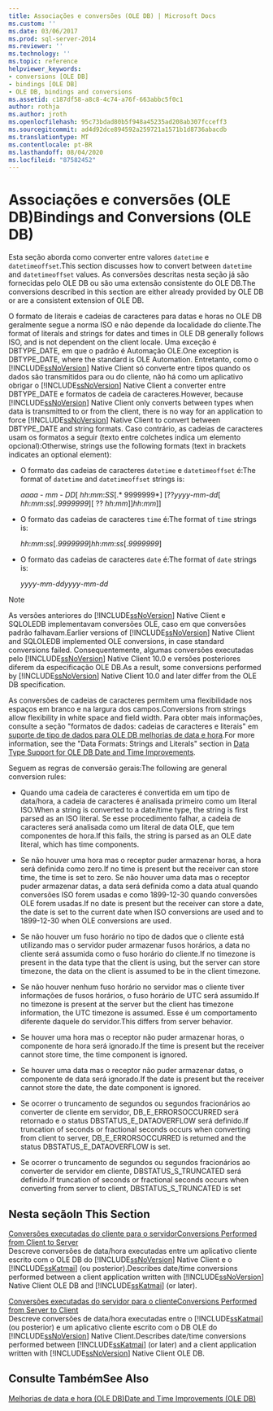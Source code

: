 ```yaml
---
title: Associações e conversões (OLE DB) | Microsoft Docs
ms.custom: ''
ms.date: 03/06/2017
ms.prod: sql-server-2014
ms.reviewer: ''
ms.technology: ''
ms.topic: reference
helpviewer_keywords:
- conversions [OLE DB]
- bindings [OLE DB]
- OLE DB, bindings and conversions
ms.assetid: c187df58-a8c8-4c74-a76f-663abbc5f0c1
author: rothja
ms.author: jroth
ms.openlocfilehash: 95c73bdad80b5f948a45235ad208ab307fcceff3
ms.sourcegitcommit: ad4d92dce894592a259721a1571b1d8736abacdb
ms.translationtype: MT
ms.contentlocale: pt-BR
ms.lasthandoff: 08/04/2020
ms.locfileid: "87582452"
---
```

# <a name="bindings-and-conversions-ole-db"></a><span data-ttu-id="1eb99-102">Associações e conversões (OLE DB)</span><span class="sxs-lookup"><span data-stu-id="1eb99-102">Bindings and Conversions (OLE DB)</span></span>
  <span data-ttu-id="1eb99-103">Esta seção aborda como converter entre valores `datetime` e `datetimeoffset`.</span><span class="sxs-lookup"><span data-stu-id="1eb99-103">This section discusses how to convert between `datetime` and `datetimeoffset` values.</span></span> <span data-ttu-id="1eb99-104">As conversões descritas nesta seção já são fornecidas pelo OLE DB ou são uma extensão consistente do OLE DB.</span><span class="sxs-lookup"><span data-stu-id="1eb99-104">The conversions described in this section are either already provided by OLE DB or are a consistent extension of OLE DB.</span></span>  
  
 <span data-ttu-id="1eb99-105">O formato de literais e cadeias de caracteres para datas e horas no OLE DB geralmente segue a norma ISO e não depende da localidade do cliente.</span><span class="sxs-lookup"><span data-stu-id="1eb99-105">The format of literals and strings for dates and times in OLE DB generally follows ISO, and is not dependent on the client locale.</span></span> <span data-ttu-id="1eb99-106">Uma exceção é DBTYPE_DATE, em que o padrão é Automação OLE.</span><span class="sxs-lookup"><span data-stu-id="1eb99-106">One exception is DBTYPE_DATE, where the standard is OLE Automation.</span></span> <span data-ttu-id="1eb99-107">Entretanto, como o [!INCLUDE[ssNoVersion](../../includes/ssnoversion-md.md)] Native Client só converte entre tipos quando os dados são transmitidos para ou do cliente, não há como um aplicativo obrigar o [!INCLUDE[ssNoVersion](../../includes/ssnoversion-md.md)] Native Client a converter entre DBTYPE_DATE e formatos de cadeia de caracteres.</span><span class="sxs-lookup"><span data-stu-id="1eb99-107">However, because [!INCLUDE[ssNoVersion](../../includes/ssnoversion-md.md)] Native Client only converts between types when data is transmitted to or from the client, there is no way for an application to force [!INCLUDE[ssNoVersion](../../includes/ssnoversion-md.md)] Native Client to convert between DBTYPE_DATE and string formats.</span></span> <span data-ttu-id="1eb99-108">Caso contrário, as cadeias de caracteres usam os formatos a seguir (texto entre colchetes indica um elemento opcional):</span><span class="sxs-lookup"><span data-stu-id="1eb99-108">Otherwise, strings use the following formats (text in brackets indicates an optional element):</span></span>  
  
-   <span data-ttu-id="1eb99-109">O formato das cadeias de caracteres `datetime` e `datetimeoffset` é:</span><span class="sxs-lookup"><span data-stu-id="1eb99-109">The format of `datetime` and `datetimeoffset` strings is:</span></span>  
  
     <span data-ttu-id="1eb99-110">*aaaa* - *mm* - *DD*[ *hh*:*mm*:*SS*[.\* 9999999\*] [??</span><span class="sxs-lookup"><span data-stu-id="1eb99-110">*yyyy*-*mm*-*dd*[ *hh*:*mm*:*ss*[.*9999999*][ ??</span></span> <span data-ttu-id="1eb99-111">*hh*:*mm*]]</span><span class="sxs-lookup"><span data-stu-id="1eb99-111">*hh*:*mm*]]</span></span>  
  
-   <span data-ttu-id="1eb99-112">O formato das cadeias de caracteres `time` é:</span><span class="sxs-lookup"><span data-stu-id="1eb99-112">The format of `time` strings is:</span></span>  
  
     <span data-ttu-id="1eb99-113">*hh*:*mm*:*ss*[.*9999999*]</span><span class="sxs-lookup"><span data-stu-id="1eb99-113">*hh*:*mm*:*ss*[.*9999999*]</span></span>  
  
-   <span data-ttu-id="1eb99-114">O formato das cadeias de caracteres `date` é:</span><span class="sxs-lookup"><span data-stu-id="1eb99-114">The format of `date` strings is:</span></span>  
  
     <span data-ttu-id="1eb99-115">*yyyy*-*mm*-*dd*</span><span class="sxs-lookup"><span data-stu-id="1eb99-115">*yyyy*-*mm*-*dd*</span></span>  
  
> [!NOTE]  
>  <span data-ttu-id="1eb99-116">As versões anteriores do [!INCLUDE[ssNoVersion](../../includes/ssnoversion-md.md)] Native Client e SQLOLEDB implementavam conversões OLE, caso em que conversões padrão falhavam.</span><span class="sxs-lookup"><span data-stu-id="1eb99-116">Earlier versions of [!INCLUDE[ssNoVersion](../../includes/ssnoversion-md.md)] Native Client and SQLOLEDB implemented OLE conversions, in case standard conversions failed.</span></span> <span data-ttu-id="1eb99-117">Consequentemente, algumas conversões executadas pelo [!INCLUDE[ssNoVersion](../../includes/ssnoversion-md.md)] Native Client 10.0 e versões posteriores diferem da especificação OLE DB.</span><span class="sxs-lookup"><span data-stu-id="1eb99-117">As a result, some conversions performed by [!INCLUDE[ssNoVersion](../../includes/ssnoversion-md.md)] Native Client 10.0 and later differ from the OLE DB specification.</span></span>  
  
 <span data-ttu-id="1eb99-118">As conversões de cadeias de caracteres permitem uma flexibilidade nos espaços em branco e na largura dos campos.</span><span class="sxs-lookup"><span data-stu-id="1eb99-118">Conversions from strings allow flexibility in white space and field width.</span></span> <span data-ttu-id="1eb99-119">Para obter mais informações, consulte a seção "formatos de dados: cadeias de caracteres e literais" em [suporte de tipo de dados para OLE DB melhorias de data e hora](data-type-support-for-ole-db-date-and-time-improvements.md).</span><span class="sxs-lookup"><span data-stu-id="1eb99-119">For more information, see the "Data Formats: Strings and Literals" section in [Data Type Support for OLE DB Date and Time Improvements](data-type-support-for-ole-db-date-and-time-improvements.md).</span></span>  
  
 <span data-ttu-id="1eb99-120">Seguem as regras de conversão gerais:</span><span class="sxs-lookup"><span data-stu-id="1eb99-120">The following are general conversion rules:</span></span>  
  
-   <span data-ttu-id="1eb99-121">Quando uma cadeia de caracteres é convertida em um tipo de data/hora, a cadeia de caracteres é analisada primeiro como um literal ISO.</span><span class="sxs-lookup"><span data-stu-id="1eb99-121">When a string is converted to a date/time type, the string is first parsed as an ISO literal.</span></span> <span data-ttu-id="1eb99-122">Se esse procedimento falhar, a cadeia de caracteres será analisada como um literal de data OLE, que tem componentes de hora.</span><span class="sxs-lookup"><span data-stu-id="1eb99-122">If this fails, the string is parsed as an OLE date literal, which has time components.</span></span>  
  
-   <span data-ttu-id="1eb99-123">Se não houver uma hora mas o receptor puder armazenar horas, a hora será definida como zero.</span><span class="sxs-lookup"><span data-stu-id="1eb99-123">If no time is present but the receiver can store time, the time is set to zero.</span></span> <span data-ttu-id="1eb99-124">Se não houver uma data mas o receptor puder armazenar datas, a data será definida como a data atual quando conversões ISO forem usadas e como 1899-12-30 quando conversões OLE forem usadas.</span><span class="sxs-lookup"><span data-stu-id="1eb99-124">If no date is present but the receiver can store a date, the date is set to the current date when ISO conversions are used and to 1899-12-30 when OLE conversions are used.</span></span>  
  
-   <span data-ttu-id="1eb99-125">Se não houver um fuso horário no tipo de dados que o cliente está utilizando mas o servidor puder armazenar fusos horários, a data no cliente será assumida como o fuso horário do cliente.</span><span class="sxs-lookup"><span data-stu-id="1eb99-125">If no timezone is present in the data type that the client is using, but the server can store timezone, the data on the client is assumed to be in the client timezone.</span></span>  
  
-   <span data-ttu-id="1eb99-126">Se não houver nenhum fuso horário no servidor mas o cliente tiver informações de fusos horários, o fuso horário de UTC será assumido.</span><span class="sxs-lookup"><span data-stu-id="1eb99-126">If no timezone is present at the server but the client has timezone information, the UTC timezone is assumed.</span></span> <span data-ttu-id="1eb99-127">Esse é um comportamento diferente daquele do servidor.</span><span class="sxs-lookup"><span data-stu-id="1eb99-127">This differs from server behavior.</span></span>  
  
-   <span data-ttu-id="1eb99-128">Se houver uma hora mas o receptor não puder armazenar horas, o componente de hora será ignorado.</span><span class="sxs-lookup"><span data-stu-id="1eb99-128">If the time is present but the receiver cannot store time, the time component is ignored.</span></span>  
  
-   <span data-ttu-id="1eb99-129">Se houver uma data mas o receptor não puder armazenar datas, o componente de data será ignorado.</span><span class="sxs-lookup"><span data-stu-id="1eb99-129">If the date is present but the receiver cannot store the date, the date component is ignored.</span></span>  
  
-   <span data-ttu-id="1eb99-130">Se ocorrer o truncamento de segundos ou segundos fracionários ao converter de cliente em servidor, DB_E_ERRORSOCCURRED será retornado e o status DBSTATUS_E_DATAOVERFLOW será definido.</span><span class="sxs-lookup"><span data-stu-id="1eb99-130">If truncation of seconds or fractional seconds occurs when converting from client to server, DB_E_ERRORSOCCURRED is returned and the status DBSTATUS_E_DATAOVERFLOW is set.</span></span>  
  
-   <span data-ttu-id="1eb99-131">Se ocorrer o truncamento de segundos ou segundos fracionários ao converter de servidor em cliente, DBSTATUS_S_TRUNCATED será definido.</span><span class="sxs-lookup"><span data-stu-id="1eb99-131">If truncation of seconds or fractional seconds occurs when converting from server to client, DBSTATUS_S_TRUNCATED is set</span></span>  
  
## <a name="in-this-section"></a><span data-ttu-id="1eb99-132">Nesta seção</span><span class="sxs-lookup"><span data-stu-id="1eb99-132">In This Section</span></span>  
 [<span data-ttu-id="1eb99-133">Conversões executadas do cliente para o servidor</span><span class="sxs-lookup"><span data-stu-id="1eb99-133">Conversions Performed from Client to Server</span></span>](conversions-performed-from-client-to-server.md)  
 <span data-ttu-id="1eb99-134">Descreve conversões de data/hora executadas entre um aplicativo cliente escrito com o OLE DB do [!INCLUDE[ssNoVersion](../../includes/ssnoversion-md.md)] Native Client e o [!INCLUDE[ssKatmai](../../includes/sskatmai-md.md)] (ou posterior).</span><span class="sxs-lookup"><span data-stu-id="1eb99-134">Describes date/time conversions performed between a client application written with [!INCLUDE[ssNoVersion](../../includes/ssnoversion-md.md)] Native Client OLE DB and [!INCLUDE[ssKatmai](../../includes/sskatmai-md.md)] (or later).</span></span>  
  
 [<span data-ttu-id="1eb99-135">Conversões executadas do servidor para o cliente</span><span class="sxs-lookup"><span data-stu-id="1eb99-135">Conversions Performed from Server to Client</span></span>](conversions-performed-from-server-to-client.md)  
 <span data-ttu-id="1eb99-136">Descreve conversões de data/hora executadas entre o [!INCLUDE[ssKatmai](../../includes/sskatmai-md.md)] (ou posterior) e um aplicativo cliente escrito com o DB OLE do [!INCLUDE[ssNoVersion](../../includes/ssnoversion-md.md)] Native Client.</span><span class="sxs-lookup"><span data-stu-id="1eb99-136">Describes date/time conversions performed between [!INCLUDE[ssKatmai](../../includes/sskatmai-md.md)] (or later) and a client application written with [!INCLUDE[ssNoVersion](../../includes/ssnoversion-md.md)] Native Client OLE DB.</span></span>  
  
## <a name="see-also"></a><span data-ttu-id="1eb99-137">Consulte Também</span><span class="sxs-lookup"><span data-stu-id="1eb99-137">See Also</span></span>  
 [<span data-ttu-id="1eb99-138">Melhorias de data e hora &#40;OLE DB&#41;</span><span class="sxs-lookup"><span data-stu-id="1eb99-138">Date and Time Improvements &#40;OLE DB&#41;</span></span>](date-and-time-improvements-ole-db.md)  
  
  
